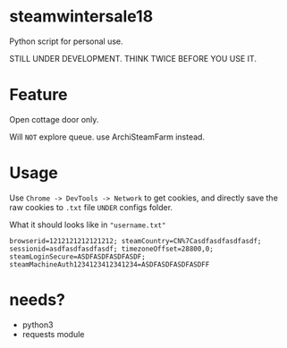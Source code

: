 steamwintersale18
======
Python script for personal use.

STILL UNDER DEVELOPMENT. THINK TWICE BEFORE YOU USE IT.

Feature
======
Open cottage door only.

Will `NOT` explore queue. use ArchiSteamFarm instead.

Usage
======
Use `Chrome -> DevTools -> Network` to get cookies, and directly save the raw cookies to `.txt` file `UNDER` configs folder.

What it should looks like in `"username.txt"`

    browserid=1212121212121212; steamCountry=CN%7Casdfasdfasdfasdf; sessionid=asdfasdfasdfasdf; timezoneOffset=28800,0; steamLoginSecure=ASDFASDFASDFASDF; steamMachineAuth1234123412341234=ASDFASDFASDFASDFF

needs?
======
* python3
* requests module

